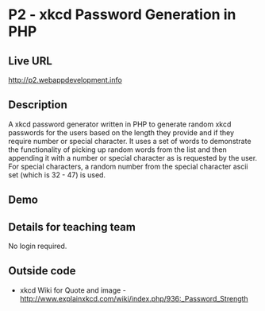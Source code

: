 # P2 - xkcd Password Generation in PHP

## Live URL
<http://p2.webappdevelopment.info>

## Description
A xkcd password generator written in PHP to generate random xkcd passwords for the users based on the length they provide and if they require number or special character. It uses a set of words to demonstrate the functionality of picking up random words from the list and then appending it with a number or special character as is requested by the user. For special characters, a random number from the special character ascii set (which is 32 - 47) is used. 

## Demo


## Details for teaching team
No login required.

## Outside code
* xkcd Wiki for Quote and image - http://www.explainxkcd.com/wiki/index.php/936:_Password_Strength
